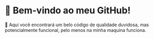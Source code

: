 <h1>🌟 Bem-vindo ao meu GitHub!</h1>

<p>👋 Aqui você encontrará um belo código de qualidade duvidosa, mas potencialmente funcional, pelo menos na minha maquina funciona.</p>

